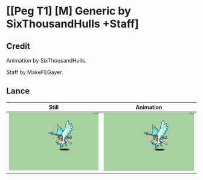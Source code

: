 # [\[Peg T1\] \[M\] Generic by SixThousandHulls +Staff]

## Credit

Animation by SixThousandHulls.

Staff by MakeFEGayer.
	
## Lance

| Still | Animation |
| :---: | :-------: |
| ![Lance still](./Lance_000.png) | ![Lance animation](./Lance.gif) |
